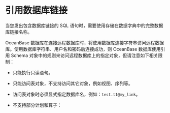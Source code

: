 # 引用数据库链接

当您发出包含数据库链接的 SQL 语句时，需要使用存储在数据字典中的完整数据库链接名称。

OceanBase 数据库在连接远程数据库时，将使用数据库连接字符串访问远程数据库。使用数据库字符串、用户名和密码后连接成功，则 OceanBase 数据库使用引用 Schema 对象中的规则来访问远程数据库上的指定对象，但请注意如下相关限制：

* 只能执行只读语句。

* 只能访问表对象，不支持访问其它对象，例如视图、序列等。

* 访问表对象时必须显式指定数据库名，例如：`test.t1@my_link`。

* 不支持部分计划和算子：
